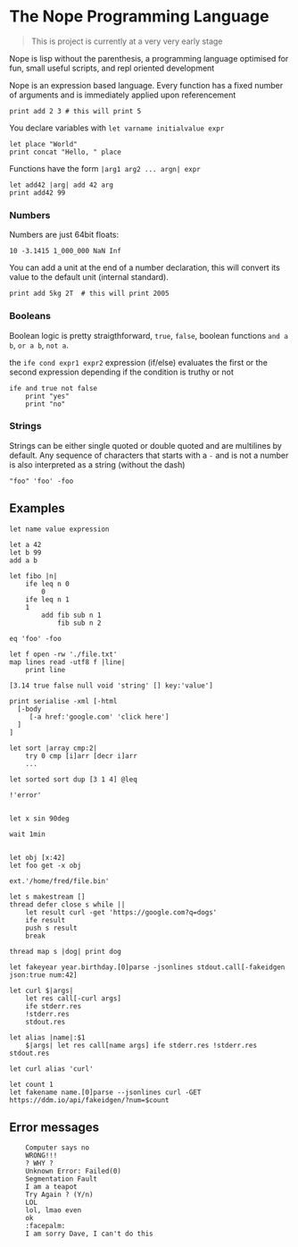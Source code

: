 # The Nope Programming Language

> This is project is currently at a very very early stage

Nope is lisp without the parenthesis, a programming language optimised for fun, small useful scripts, and repl oriented development


Nope is an expression based language. Every function has a fixed number of arguments and is immediately applied upon referencement

```
print add 2 3 # this will print 5
```

You declare variables with `let varname initialvalue expr`

```
let place "World"
print concat "Hello, " place
```

Functions have the form `|arg1 arg2 ... argn| expr`

```
let add42 |arg| add 42 arg
print add42 99
```

### Numbers

Numbers are just 64bit floats:

```
10 -3.1415 1_000_000 NaN Inf
```


You can add a unit at the end of a number declaration, this will convert its value to the default unit (internal standard). 

```
print add 5kg 2T  # this will print 2005
```

### Booleans

Boolean logic is pretty straigthforward, `true`, `false`, boolean functions `and a b`, `or a b`, `not a`.

the `ife cond expr1 expr2` expression (if/else) evaluates the first or the second expression depending if the condition is truthy or not

```
ife and true not false
    print "yes"
    print "no"
```

### Strings

Strings can be either single quoted or double quoted and are multilines by default.
Any sequence of characters that starts with a `-` and is not a number is also interpreted as a string (without the dash)

```
"foo" 'foo' -foo
```





## Examples

```
let name value expression

let a 42
let b 99
add a b

let fibo |n|
    ife leq n 0
        0
    ife leq n 1 
	1
        add fib sub n 1
            fib sub n 2

eq 'foo' -foo

let f open -rw './file.txt' 
map lines read -utf8 f |line|
    print line

[3.14 true false null void 'string' [] key:'value']

print serialise -xml [-html 
  [-body 
     [-a href:'google.com' 'click here']
  ]
]

let sort |array cmp:2|
	try 0 cmp [i]arr [decr i]arr
	...

let sorted sort dup [3 1 4] @leq

!'error' 


let x sin 90deg

wait 1min


let obj [x:42] 
let foo get -x obj

ext.'/home/fred/file.bin' 

let s makestream []
thread defer close s while ||
    let result curl -get 'https://google.com?q=dogs'
    ife result
	push s result
    break

thread map s |dog| print dog 

let fakeyear year.birthday.[0]parse -jsonlines stdout.call[-fakeidgen json:true num:42]

let curl $|args|
    let res call[-curl args]
    ife stderr.res
	!stderr.res
    stdout.res

let alias |name|:$1
    $|args| let res call[name args] ife stderr.res !stderr.res stdout.res

let curl alias 'curl'

let count 1
let fakename name.[0]parse --jsonlines curl -GET https://ddm.io/api/fakeidgen/?num=$count
```

## Error messages

```
    Computer says no
    WRONG!!!
    ? WHY ?
    Unknown Error: Failed(0)
    Segmentation Fault
    I am a teapot
    Try Again ? (Y/n)
    LOL
    lol, lmao even
    ok
    :facepalm:
    I am sorry Dave, I can't do this 
``` 
